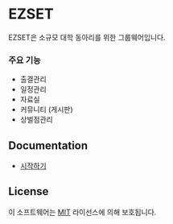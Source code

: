 # EZSET

EZSET은 소규모 대학 동아리를 위한 그룹웨어입니다.

### 주요 기능
- 출결관리
- 일정관리
- 자료실
- 커뮤니티 (게시판)
- 상벌점관리

## Documentation
- [시작하기](docs/getting-started.md)

## License
이 소프트웨어는 [MIT](LICENSE) 라이선스에 의해 보호됩니다.
